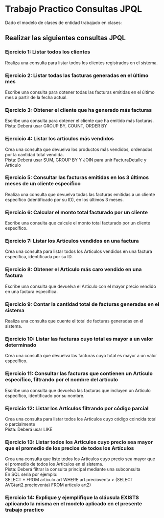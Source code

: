 # Trabajo Practico Consultas JPQL
Dado el modelo de clases de entidad trabajado en clases:

## Realizar las siguientes consultas JPQL
### Ejercicio 1: Listar todos los clientes
Realiza una consulta para listar todos los clientes registrados en el sistema.

### Ejercicio 2: Listar todas las facturas generadas en el último mes
Escribe una consulta para obtener todas las facturas emitidas en el último mes a partir
de la fecha actual.

### Ejercicio 3: Obtener el cliente que ha generado más facturas
Escribe una consulta para obtener el cliente que ha emitido más facturas.\
Pista: Deberá usar GROUP BY, COUNT, ORDER BY

### Ejercicio 4: Listar los artículos más vendidos
Crea una consulta que devuelva los productos más vendidos, ordenados por la cantidad total vendida.\
Pista: Deberá usar SUM, GROUP BY Y JOIN para unir FacturaDetalle y Artículo

### Ejercicio 5: Consultar las facturas emitidas en los 3 últimos meses de un cliente específico
Realiza una consulta que devuelva todas las facturas emitidas a un cliente específico
(identificado por su ID), en los últimos 3 meses.

### Ejercicio 6: Calcular el monto total facturado por un cliente
Escribe una consulta que calcule el monto total facturado por un cliente específico.

### Ejercicio 7: Listar los Artículos vendidos en una factura
Crea una consulta para listar todos los Artículos vendidos en una factura específica,
identificada por su ID.

### Ejercicio 8: Obtener el Artículo más caro vendido en una factura
Escribe una consulta que devuelva el Artículo con el mayor precio vendido en una
factura específica.

### Ejercicio 9: Contar la cantidad total de facturas generadas en el sistema
Realiza una consulta que cuente el total de facturas generadas en el sistema.

### Ejercicio 10: Listar las facturas cuyo total es mayor a un valor determinado
Crea una consulta que devuelva las facturas cuyo total es mayor a un valor específico.

### Ejercicio 11: Consultar las facturas que contienen un Artículo específico, filtrando por el nombre del artículo
Escribe una consulta que devuelva las facturas que incluyen un Artículo específico,
identificado por su nombre.

### Ejercicio 12: Listar los Artículos filtrando por código parcial
Crea una consulta para listar todos los Artículos cuyo código coincida total o
parcialmente\
Pista: Deberá usar LIKE

### Ejercicio 13: Listar todos los Artículos cuyo precio sea mayor que el promedio de los precios de todos los Artículos

Crea una consulta que liste todos los Artículos cuyo precio sea mayor que el promedio
de todos los Artículos en el sistema.\
Pista: Deberá filtrar la consulta principal mediante una subconsulta\
En SQL seria por ejemplo:\
SELECT * FROM articulo art WHERE art.precioventa > (SELECT
AVG(art2.precioventa) FROM articulo art2)

### Ejercicio 14: Explique y ejemplifique la cláusula EXISTS aplicando la misma en el modelo aplicado en el presente trabajo practico  